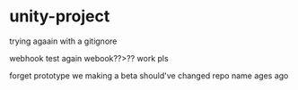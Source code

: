 # unity-project

trying agaain with a gitignore

webhook test again 
webook??>?? work pls

forget prototype we making a beta 
should've changed repo name ages ago
